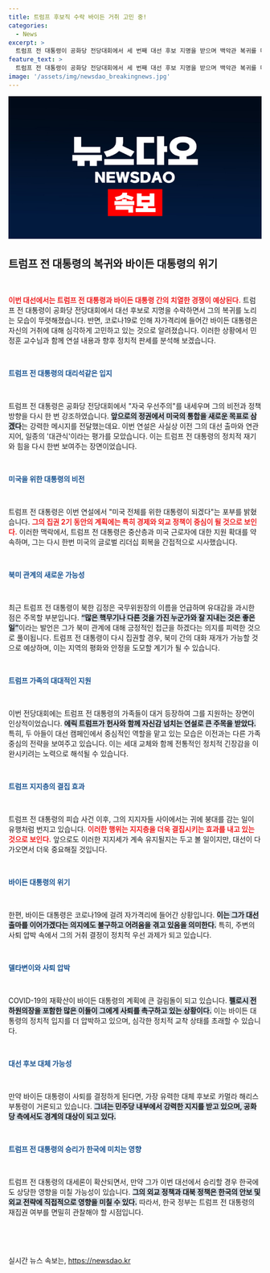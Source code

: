 ```yaml
---
title: 트럼프 후보직 수락 바이든 거취 고민 중!
categories:
  - News
excerpt: >
  트럼프 전 대통령이 공화당 전당대회에서 세 번째 대선 후보 지명을 받으며 백악관 복귀를 다짐했습니다. 반면, 코로나에 걸린 바이든 대통령은 거취 문제로 고민 중인데, 그의 사퇴 가능성에 관심이 쏠리고 있습니다. 이번 선거의 향방이 예사롭지 않네요!
feature_text: >
  트럼프 전 대통령이 공화당 전당대회에서 세 번째 대선 후보 지명을 받으며 백악관 복귀를 다짐했습니다. 반면, 코로나에 걸린 바이든 대통령은 거취 문제로 고민 중인데, 그의 사퇴 가능성에 관심이 쏠리고 있습니다. 이번 선거의 향방이 예사롭지 않네요!
image: '/assets/img/newsdao_breakingnews.jpg'
---
```


<p><img src="/assets/img/newsdao_breakingnews.jpg" alt="flaretime 속보" /></p>

<h2 data-ke-size="size26">트럼프 전 대통령의 복귀와 바이든 대통령의 위기</h2>

<p data-ke-size="size16">&nbsp;</p>

<p data-ke-size="size16"><b><span style="color: #ee2323;">이번 대선에서는 트럼프 전 대통령과 바이든 대통령 간의 치열한 경쟁이 예상된다.</span></b> 트럼프 전 대통령이 공화당 전당대회에서 대선 후보로 지명을 수락하면서 그의 복귀를 노리는 모습이 뚜렷해졌습니다. 반면, 코로나19로 인해 자가격리에 들어간 바이든 대통령은 자신의 거취에 대해 심각하게 고민하고 있는 것으로 알려졌습니다. 이러한 상황에서 민정훈 교수님과 함께 연설 내용과 향후 정치적 판세를 분석해 보겠습니다.</p>

<p data-ke-size="size16">&nbsp;</p>

<p><b><span style="color: #1a5490;">트럼프 전 대통령의 대리석같은 입지</span></b><p data-ke-size="size16">&nbsp;</p>
트럼프 전 대통령은 공화당 전당대회에서 "자국 우선주의"를 내세우며 그의 비전과 정책 방향을 다시 한 번 강조하였습니다. <b><span style="background-color: #21538527;">앞으로의 정권에서 미국의 통합을 새로운 목표로 삼겠다</span></b>는 강력한 메시지를 전달했는데요. 이번 연설은 사실상 이전 그의 대선 출마와 연관 지어, 일종의 '대관식'이라는 평가를 모았습니다. 이는 트럼프 전 대통령의 정치적 재기와 힘을 다시 한번 보여주는 장면이었습니다.</p>

<p data-ke-size="size16">&nbsp;</p>

<p><b><span style="color: #1a5490;">미국을 위한 대통령의 비전</span></b><p data-ke-size="size16">&nbsp;</p>
트럼프 전 대통령은 이번 연설에서 "미국 전체를 위한 대통령이 되겠다"는 포부를 밝혔습니다. <b><span style="color: #ee2323;">그의 집권 2기 동안의 계획에는 특히 경제와 외교 정책이 중심이 될 것으로 보인다.</span></b> 이러한 맥락에서, 트럼프 전 대통령은 중산층과 미국 근로자에 대한 지원 확대를 약속하며, 그는 다시 한번 미국의 글로벌 리더십 회복을 간접적으로 시사했습니다.</p>

<p data-ke-size="size16">&nbsp;</p>

<p><b><span style="color: #1a5490;">북미 관계의 새로운 가능성</span></b><p data-ke-size="size16">&nbsp;</p>
최근 트럼프 전 대통령이 북한 김정은 국무위원장의 이름을 언급하며 유대감을 과시한 점은 주목할 부분입니다. <b><span style="background-color: #21538527;">“많은 핵무기나 다른 것을 가진 누군가와 잘 지내는 것은 좋은 일”</span></b>이라는 발언은 그가 북미 관계에 대해 긍정적인 접근을 하겠다는 의지를 피력한 것으로 풀이됩니다. 트럼프 전 대통령이 다시 집권할 경우, 북미 간의 대화 재개가 가능할 것으로 예상하며, 이는 지역의 평화와 안정을 도모할 계기가 될 수 있습니다.</p>

<p data-ke-size="size16">&nbsp;</p>

<p><b><span style="color: #1a5490;">트럼프 가족의 대대적인 지원</span></b><p data-ke-size="size16">&nbsp;</p>
이번 전당대회에는 트럼프 전 대통령의 가족들이 대거 등장하여 그를 지원하는 장면이 인상적이었습니다. <b><span style="background-color: #21538527;">에릭 트럼프가 헌사와 함께 자신감 넘치는 연설로 큰 주목을 받았다.</span></b> 특히, 두 아들이 대선 캠페인에서 중심적인 역할을 맡고 있는 모습은 이전과는 다른 가족 중심의 전략을 보여주고 있습니다. 이는 세대 교체와 함께 전통적인 정치적 긴장감을 이완시키려는 노력으로 해석될 수 있습니다.</p>

<p data-ke-size="size16">&nbsp;</p>

<p><b><span style="color: #1a5490;">트럼프 지지층의 결집 효과</span></b><p data-ke-size="size16">&nbsp;</p>
트럼프 전 대통령의 피습 사건 이후, 그의 지지자들 사이에서는 귀에 붕대를 감는 일이 유행처럼 번지고 있습니다. <b><span style="color: #ee2323;">이러한 행위는 지지층을 더욱 결집시키는 효과를 내고 있는 것으로 보인다.</span></b> 앞으로도 이러한 지지세가 계속 유지될지는 두고 볼 일이지만, 대선이 다가오면서 더욱 중요해질 것입니다.</p>

<p data-ke-size="size16">&nbsp;</p>

<p><b><span style="color: #1a5490;">바이든 대통령의 위기</span></b><p data-ke-size="size16">&nbsp;</p>
한편, 바이든 대통령은 코로나19에 걸려 자가격리에 들어간 상황입니다. <b><span style="background-color: #21538527;">이는 그가 대선 출마를 이어가겠다는 의지에도 불구하고 어려움을 겪고 있음을 의미한다.</span></b> 특히, 주변의 사퇴 압박 속에서 그의 거취 결정이 정치적 우선 과제가 되고 있습니다.</p>

<p data-ke-size="size16">&nbsp;</p>

<p><b><span style="color: #1a5490;">델타변이와 사퇴 압박</span></b><p data-ke-size="size16">&nbsp;</p>
COVID-19의 재확산이 바이든 대통령의 계획에 큰 걸림돌이 되고 있습니다. <b><span style="background-color: #21538527;">펠로시 전 하원의장을 포함한 많은 이들이 그에게 사퇴를 촉구하고 있는 상황이다.</span></b> 이는 바이든 대통령의 정치적 입지를 더 압박하고 있으며, 심각한 정치적 교착 상태를 초래할 수 있습니다.</p>

<p data-ke-size="size16">&nbsp;</p>

<p><b><span style="color: #1a5490;">대선 후보 대체 가능성</span></b><p data-ke-size="size16">&nbsp;</p>
만약 바이든 대통령이 사퇴를 결정하게 된다면, 가장 유력한 대체 후보로 카멀라 해리스 부통령이 거론되고 있습니다. <b><span style="background-color: #21538527;">그녀는 민주당 내부에서 강력한 지지를 받고 있으며, 공화당 측에서도 경계의 대상이 되고 있다.</span></b></p>

<p data-ke-size="size16">&nbsp;</p>

<p><b><span style="color: #1a5490;">트럼프 전 대통령의 승리가 한국에 미치는 영향</span></b><p data-ke-size="size16">&nbsp;</p>
트럼프 전 대통령의 대세론이 확산되면서, 만약 그가 이번 대선에서 승리할 경우 한국에도 상당한 영향을 미칠 가능성이 있습니다. <b><span style="background-color: #21538527;">그의 외교 정책과 대북 정책은 한국의 안보 및 외교 전략에 직접적으로 영향을 미칠 수 있다.</span></b> 따라서, 한국 정부는 트럼프 전 대통령의 재집권 여부를 면밀히 관찰해야 할 시점입니다.</p>

<p data-ke-size="size16">&nbsp;</p>

<p data-ke-size="size16">&nbsp;</p>
실시간 뉴스 속보는, <a href="https://newsdao.kr" rel="dofollow">https://newsdao.kr</a>


